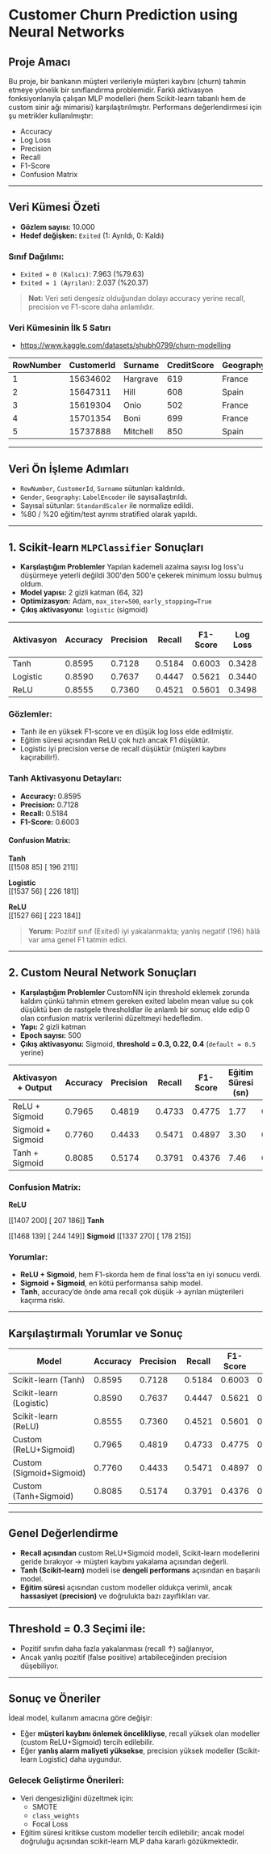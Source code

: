#  Customer Churn Prediction using Neural Networks

##  Proje Amacı
Bu proje, bir bankanın müşteri verileriyle müşteri kaybını (churn) tahmin etmeye yönelik bir sınıflandırma problemidir. Farklı aktivasyon fonksiyonlarıyla çalışan MLP modelleri (hem Scikit-learn tabanlı hem de custom sinir ağı mimarisi) karşılaştırılmıştır. Performans değerlendirmesi için şu metrikler kullanılmıştır:

- Accuracy
- Log Loss
- Precision
- Recall
- F1-Score
- Confusion Matrix

---

##  Veri Kümesi Özeti

- **Gözlem sayısı:** 10.000
- **Hedef değişken:** `Exited` (1: Ayrıldı, 0: Kaldı)

###  Sınıf Dağılımı:
- `Exited = 0 (Kalıcı)`: 7.963 (%79.63)
- `Exited = 1 (Ayrılan)`: 2.037 (%20.37)

> **Not:** Veri seti dengesiz olduğundan dolayı accuracy yerine recall, precision ve F1-score daha anlamlıdır.

###  Veri Kümesinin İlk 5 Satırı
- https://www.kaggle.com/datasets/shubh0799/churn-modelling

| RowNumber | CustomerId | Surname  | CreditScore | Geography | Gender | Age | Tenure | Balance   | NumOfProducts | HasCrCard | IsActiveMember | EstimatedSalary | Exited |
|-----------|------------|----------|-------------|-----------|--------|-----|--------|-----------|----------------|-----------|----------------|------------------|--------|
| 1         | 15634602   | Hargrave | 619         | France    | Female | 42  | 2      | 0.00      | 1              | 1         | 1              | 101348.88        | 1      |
| 2         | 15647311   | Hill     | 608         | Spain     | Female | 41  | 1      | 83807.86  | 1              | 0         | 1              | 112542.58        | 0      |
| 3         | 15619304   | Onio     | 502         | France    | Female | 42  | 8      | 159660.80 | 3              | 1         | 0              | 113931.57        | 1      |
| 4         | 15701354   | Boni     | 699         | France    | Female | 39  | 1      | 0.00      | 2              | 0         | 0              | 93826.63         | 0      |
| 5         | 15737888   | Mitchell | 850         | Spain     | Female | 43  | 2      | 125510.82 | 1              | 1         | 1              | 79084.10         | 0      |

---

##  Veri Ön İşleme Adımları

- `RowNumber`, `CustomerId`, `Surname` sütunları kaldırıldı.
- `Gender`, `Geography`: `LabelEncoder` ile sayısallaştırıldı.
- Sayısal sütunlar: `StandardScaler` ile normalize edildi.
- %80 / %20 eğitim/test ayrımı stratified olarak yapıldı.

---

##  1. Scikit-learn `MLPClassifier` Sonuçları
- **Karşılaştığım Problemler** Yapılan kademeli azalma sayısı log loss'u düşürmeye yeterli değildi 300'den 500'e çekerek minimum lossu bulmuş oldum.
- **Model yapısı:** 2 gizli katman (64, 32)
- **Optimizasyon:** Adam, `max_iter=500`, `early_stopping=True`
- **Çıkış aktivasyonu:** `logistic` (sigmoid)

| Aktivasyon | Accuracy | Precision | Recall | F1-Score | Log Loss | Eğitim Süresi (sn) |
|------------|----------|-----------|--------|----------|----------|---------------------|
| Tanh       | 0.8595   | 0.7128    | 0.5184 | 0.6003   | 0.3428   | 4.52                |
| Logistic   | 0.8590   | 0.7637    | 0.4447 | 0.5621   | 0.3440   | 14.68               |
| ReLU       | 0.8555   | 0.7360    | 0.4521 | 0.5601   | 0.3498   | 2.55                |

###  Gözlemler:

- Tanh ile en yüksek F1-score ve en düşük log loss elde edilmiştir.
- Eğitim süresi açısından ReLU çok hızlı ancak F1 düşüktür.
- Logistic iyi precision verse de recall düşüktür (müşteri kaybını kaçırabilir!).

###  Tanh Aktivasyonu Detayları:

- **Accuracy:** 0.8595
- **Precision:** 0.7128
- **Recall:** 0.5184
- **F1-Score:** 0.6003

#### Confusion Matrix:
**Tanh**  
[[1508 85]
[ 196 211]]

**Logistic**  
[[1537 56]
[ 226 181]]

**ReLU**  
[[1527 66]
[ 223 184]]

> **Yorum:** Pozitif sınıf (Exited) iyi yakalanmakta; yanlış negatif (196) hâlâ var ama genel F1 tatmin edici.

---

##  2. Custom Neural Network Sonuçları

- **Karşılaştığım Problemler** CustomNN için threshold eklemek zorunda kaldım çünkü tahmin etmem gereken exited labelın mean value su çok düşüktü ben de rastgele thresholdlar ile anlamlı bir sonuç elde edip 0 olan confusion matrix verilerini düzeltmeyi hedefledim.
- **Yapı:** 2 gizli katman
- **Epoch sayısı:** 500
- **Çıkış aktivasyonu:** Sigmoid, **threshold = 0.3, 0.22, 0.4** (`default = 0.5` yerine)

| Aktivasyon + Output | Accuracy | Precision | Recall  | F1-Score | Eğitim Süresi (sn) | Final Loss |
|---------------------|----------|-----------|---------|----------|---------------------|------------|
| ReLU + Sigmoid      | 0.7965   | 0.4819    | 0.4733  | 0.4775   | 1.77                | 0.4019     |
| Sigmoid + Sigmoid   | 0.7760   | 0.4433    | 0.5471  | 0.4897   | 3.30                | 0.4441     |
| Tanh + Sigmoid      | 0.8085   | 0.5174    | 0.3791  | 0.4376   | 7.46                | 0.4202     |


###  Confusion Matrix:
**ReLU**

[[1407  200]
 [ 207  186]]
**Tanh**

 [[1468  139]
 [ 244  149]]
 **Sigmoid**
 [[1337  270]
 [ 178  215]]
 
###  Yorumlar:

- **ReLU + Sigmoid**, hem F1-skorda hem de final loss’ta en iyi sonucu verdi.
- **Sigmoid + Sigmoid**, en kötü performansa sahip model.
- **Tanh**, accuracy’de önde ama recall çok düşük → ayrılan müşterileri kaçırma riski.

---

##  Karşılaştırmalı Yorumlar ve Sonuç

| Model                  | Accuracy | Precision | Recall | F1-Score | Log Loss | Eğitim Süresi |
|------------------------|----------|-----------|--------|----------|----------|---------------|
| Scikit-learn (Tanh)    | 0.8595   | 0.7128    | 0.5184 | 0.6003   | 0.3428   | 4.52 s        |
| Scikit-learn (Logistic)| 0.8590   | 0.7637    | 0.4447 | 0.5621   | 0.3440   | 14.68 s       |
| Scikit-learn (ReLU)    | 0.8555   | 0.7360    | 0.4521 | 0.5601   | 0.3498   | 2.55 s        |
| Custom (ReLU+Sigmoid)  | 0.7965   | 0.4819    | 0.4733 | 0.4775   | 0.4019   | 1.77 s        |
| Custom (Sigmoid+Sigmoid)| 0.7760  | 0.4433    | 0.5471 | 0.4897   | 0.4441   | 3.30 s        |
| Custom (Tanh+Sigmoid)  | 0.8085   | 0.5174    | 0.3791 | 0.4376   | 0.4202   | 7.46 s        |


---

##  Genel Değerlendirme

- **Recall açısından** custom ReLU+Sigmoid modeli, Scikit-learn modellerini geride bırakıyor → müşteri kaybını yakalama açısından değerli.
- **Tanh (Scikit-learn)** modeli ise **dengeli performans** açısından en başarılı model.
- **Eğitim süresi** açısından custom modeller oldukça verimli, ancak **hassasiyet (precision)** ve doğrulukta bazı zayıflıkları var.

---

##  Threshold = 0.3 Seçimi ile:

- Pozitif sınıfın daha fazla yakalanması (recall ↑) sağlanıyor,
- Ancak yanlış pozitif (false positive) artabileceğinden precision düşebiliyor.

---

##  Sonuç ve Öneriler

İdeal model, kullanım amacına göre değişir:

- Eğer **müşteri kaybını önlemek öncelikliyse**, recall yüksek olan modeller (custom ReLU+Sigmoid) tercih edilebilir.
- Eğer **yanlış alarm maliyeti yüksekse**, precision yüksek modeller (Scikit-learn Logistic) daha uygundur.

###  Gelecek Geliştirme Önerileri:

- Veri dengesizliğini düzeltmek için:
  - SMOTE
  - `class_weights`
  - Focal Loss
- Eğitim süresi kritikse custom modeller tercih edilebilir; ancak model doğruluğu açısından scikit-learn MLP daha kararlı gözükmektedir.
